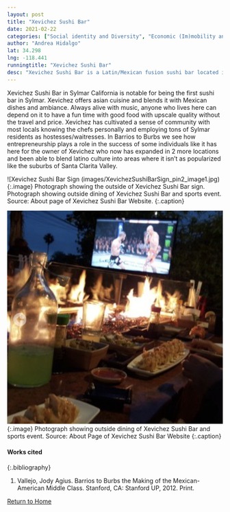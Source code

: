 ```yaml
---
layout: post
title: "Xevichez Sushi Bar"
date: 2021-02-22
categories: ["Social identity and Diversity", "Economic (Im)mobility and Class"]
author: "Andrea Hidalgo"
lat: 34.298
lng: -118.441
runningtitle: "Xevichez Sushi Bar"
desc: "Xevichez Sushi Bar is a Latin/Mexican fusion sushi bar located in Sylmar, California. It now has expanded with locations in Northridge and Valencia, California."
---
```

Xevichez Sushi Bar in Sylmar California is notable for being the first sushi bar in Sylmar. Xevichez offers asian cuisine and blends it with Mexican dishes and ambiance. Always alive with music, anyone who lives here can depend on it to have a fun time with good food with upscale quality without the travel and price. Xevichez has cultivated a sense of community with most locals knowing the chefs personally and employing tons of Sylmar residents as hostesses/waitresses. In Barrios to Burbs we see how entrepreneurship plays a role in the success of some individuals like it has here for the owner of Xevichez who now has expanded in 2 more locations and been able to blend latino culture into areas where it isn’t as popularized like the suburbs of Santa Clarita Valley. 

![Xevichez Sushi Bar Sign (images/XevichezSushiBarSign_pin2_image1.jpg)
   {:.image} 
Photograph showing the outside of Xevichez Sushi Bar sign. Photograph showing outside dining of Xevichez Sushi Bar and sports event. Source: About page of Xevichez Sushi Bar Website.
   {:.caption} 
  
![Xevichez Sushi Bar Dining ](images/SushiBarDining_pin2_image2.jpg)
   {:.image} 
Photograph showing outside dining of Xevichez Sushi Bar and sports event. Source: About Page of Xevichez Sushi Bar Website 
  {:.caption} 

#### Works cited

{:.bibliography}
1. Vallejo, Jody Agius. Barrios to Burbs the Making of the Mexican-American Middle Class. Stanford, CA: Stanford UP, 2012. Print.

[Return to Home](https://uclachicanxstudies.github.io/BarrioSuburbanisms/)
